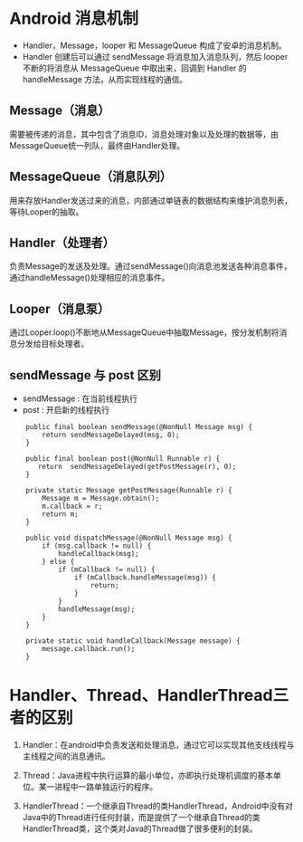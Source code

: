 # Android 消息机制

* Handler，Message，looper 和 MessageQueue 构成了安卓的消息机制。
* Handler 创建后可以通过 sendMessage 将消息加入消息队列，然后 looper 不断的将消息从 MessageQueue 中取出来，回调到 Handler 的 handleMessage 方法，从而实现线程的通信。

## Message（消息）

需要被传递的消息，其中包含了消息ID，消息处理对象以及处理的数据等，由MessageQueue统一列队，最终由Handler处理。

## MessageQueue（消息队列）

用来存放Handler发送过来的消息，内部通过单链表的数据结构来维护消息列表，等待Looper的抽取。

## Handler（处理者）

负责Message的发送及处理。通过sendMessage()向消息池发送各种消息事件，通过handleMessage()处理相应的消息事件。

## Looper（消息泵）

通过Looper.loop()不断地从MessageQueue中抽取Message，按分发机制将消息分发给目标处理者。

## sendMessage 与 post 区别

* sendMessage : 在当前线程执行
* post : 开启新的线程执行

```
    public final boolean sendMessage(@NonNull Message msg) {
        return sendMessageDelayed(msg, 0);
    }

    public final boolean post(@NonNull Runnable r) {
       return  sendMessageDelayed(getPostMessage(r), 0);
    }

    private static Message getPostMessage(Runnable r) {
        Message m = Message.obtain();
        m.callback = r;
        return m;
    }

    public void dispatchMessage(@NonNull Message msg) {
        if (msg.callback != null) {
            handleCallback(msg);
        } else {
            if (mCallback != null) {
                if (mCallback.handleMessage(msg)) {
                    return;
                }
            }
            handleMessage(msg);
        }
    }

    private static void handleCallback(Message message) {
        message.callback.run();
    }
```

# Handler、Thread、HandlerThread三者的区别

1. Handler：在android中负责发送和处理消息，通过它可以实现其他支线线程与主线程之间的消息通讯。

2. Thread：Java进程中执行运算的最小单位，亦即执行处理机调度的基本单位。某一进程中一路单独运行的程序。

3. HandlerThread：一个继承自Thread的类HandlerThread，Android中没有对Java中的Thread进行任何封装，而是提供了一个继承自Thread的类HandlerThread类，这个类对Java的Thread做了很多便利的封装。
